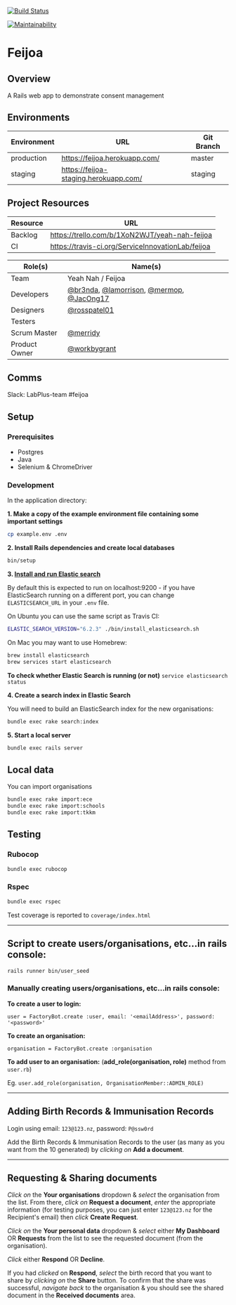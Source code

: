 [![Build Status](https://travis-ci.org/ServiceInnovationLab/feijoa.svg?branch=master)](https://travis-ci.org/ServiceInnovationLab/feijoa)

[![Maintainability](https://api.codeclimate.com/v1/badges/8f2b6efc2000ad726fd2/maintainability)](https://codeclimate.com/github/ServiceInnovationLab/feijoa/maintainability)

# Feijoa

## Overview

A Rails web app to demonstrate consent management

## Environments

**Environment** | **URL**  | **Git Branch**
---    | ---                                | ---    |
production | https://feijoa.herokuapp.com/ | master |
staging | https://feijoa-staging.herokuapp.com/ | staging |

## Project Resources

**Resource** | **URL**
---     | ---
Backlog | https://trello.com/b/1XoN2WJT/yeah-nah-feijoa
CI      | https://travis-ci.org/ServiceInnovationLab/feijoa

**Role(s)** | **Name(s)**
---        | ---
Team       | Yeah Nah / Feijoa
Developers | [@br3nda](https://github.com/Br3nda), [@lamorrison](https://github.com/lamorrison), [@mermop](https://github.com/mermop), [@JacOng17](https://github.com/JacOng17)
Designers | [@rosspatel01](https://github.com/rosspatel01)
Testers |
Scrum Master | [@merridy](https://github.com/merridy)
Product Owner | [@workbygrant](https://github.com/workbygrant)

## Comms

Slack: LabPlus-team #feijoa

## Setup

### Prerequisites

- Postgres
- Java
- Selenium & ChromeDriver

### Development

In the application directory:

**1. Make a copy of the example environment file containing some important settings**

```bash
cp example.env .env
```

**2. Install Rails dependencies and create local databases**

```bash
bin/setup
```

**3. [Install and run Elastic search](https://www.elastic.co/downloads/elasticsearch)**

By default this is expected to run on localhost:9200 - if you have ElasticSearch running on a different port, you can change `ELASTICSEARCH_URL` in your `.env` file.

On Ubuntu you can use the same script as Travis CI:

```bash
ELASTIC_SEARCH_VERSION="6.2.3" ./bin/install_elasticsearch.sh
```

On Mac you may want to use Homebrew:

```bash
brew install elasticsearch
brew services start elasticsearch
```

**To check whether Elastic Search is running (or not)**
`service elasticsearch status`

**4. Create a search index in Elastic Search**

You will need to build an ElasticSearch index for the new organisations:

```bash
bundle exec rake search:index
```

**5. Start a local server**

```bash
bundle exec rails server
```

## Local data

You can import organisations

```bash
bundle exec rake import:ece
bundle exec rake import:schools
bundle exec rake import:tkkm
```

## Testing

### Rubocop

```bash
bundle exec rubocop
```

### Rspec

```bash
bundle exec rspec
```

Test coverage is reported to `coverage/index.html`

---

## Script to create users/organisations, etc...in **rails console:**

`rails runner bin/user_seed`

### Manually creating users/organisations, etc...in **rails console:**

**To create a user to login:**

`user = FactoryBot.create :user, email: '<emailAddress>', password: '<password>'`

**To create an organisation:**

`organisation = FactoryBot.create :organisation`

**To add user to an organisation:** (**add_role(organisation, role)** method from `user.rb`)

Eg.
`user.add_role(organisation, OrganisationMember::ADMIN_ROLE)`

---

## Adding Birth Records & Immunisation Records

Login using email: `123@123.nz`, password: `P@ssw0rd`

Add the Birth Records & Immunisation Records to the user (as many as you want from the 10 generated) by *clicking on* **Add a document**.

---

## Requesting & Sharing documents

*Click on* the **Your organisations** dropdown & *select* the organisation from the list. From there, *click on* **Request a document**, *enter* the appropriate information (for testing purposes, you can just enter `123@123.nz` for the Recipient's email) then *click* **Create Request**.

*Click on* the **Your personal data** dropdown & *select* either **My Dashboard** OR **Requests** from the list to see the requested document (from the organisation).

*Click* either **Respond** OR **Decline**.

If you had *clicked* on **Respond**, *select* the birth record that you want to share by *clicking on* the **Share** button. To confirm that the share was successful, *navigate back* to the organisation & you should see the shared document in the **Received documents** area.
